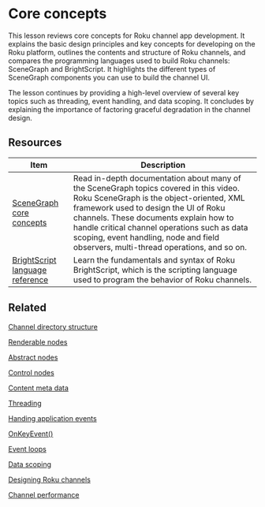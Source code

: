 # Core concepts

This lesson reviews core concepts for Roku channel app development. It explains the basic design principles and key concepts for developing on the Roku platform, outlines the contents and structure of Roku channels, and compares the programming languages used to build Roku channels: SceneGraph and BrightScript. It highlights the different types of SceneGraph components you can use to build the channel UI.

The lesson continues by providing a high-level overview of several key topics such as threading, event handling, and data scoping. It concludes by explaining the importance of factoring graceful degradation in the channel design.

## Resources

| Item                                                         | Description                                                  |
| ------------------------------------------------------------ | ------------------------------------------------------------ |
| [SceneGraph core concepts](https://developer.roku.com/docs/developer-program/core-concepts/core-concepts.md) | Read in-depth documentation about many of the SceneGraph topics covered in this video. Roku SceneGraph is the object-oriented, XML framework used to design the UI of Roku channels. These documents explain how to handle critical channel operations such as data scoping, event handling, node and field observers, multi-thread operations, and so on. |
| [BrightScript language reference](https://developer.roku.com/docs/developer-program/references/brightscript/language/brightscript-language-reference.md) | Learn the fundamentals and syntax of Roku BrightScript, which is the scripting language used to program the behavior of Roku channels. |

## Related

[Channel directory structure](https://developer.roku.com/docs/developer-program/core-concepts/developing-scenegraph-applications.md#set-up-the-application-directory)

[Renderable nodes](https://developer.roku.com/docs/developer-program/references/scenegraph/renderable-nodes/label.md)

[Abstract nodes](https://developer.roku.com/docs/developer-program/references/scenegraph/abstract-nodes/node.md)

[Control nodes](https://developer.roku.com/docs/developer-program/references/scenegraph/control-nodes/contentnode.md)

[Content meta data](https://developer.roku.com/docs/developer-program/getting-started/architecture/content-metadata.md)

[Threading](https://developer.roku.com/docs/developer-program/core-concepts/threads.md)

[Handing application events](https://developer.roku.com/docs/developer-program/core-concepts/handling-application-events.md)

[OnKeyEvent()](https://developer.roku.com/docs/developer-program/references/scenegraph/component-functions/onkeyevent.md)

[Event loops](https://developer.roku.com/docs/developer-program/core-concepts/event-loops.md)

[Data scoping](https://developer.roku.com/docs/developer-program/core-concepts/data-scoping.md)

[Designing Roku channels](https://developer.roku.com/docs/developer-program/design/design-overview.md)

[Channel performance](https://developer.roku.com/docs/developer-program/performance-guide/development-tips.md)
